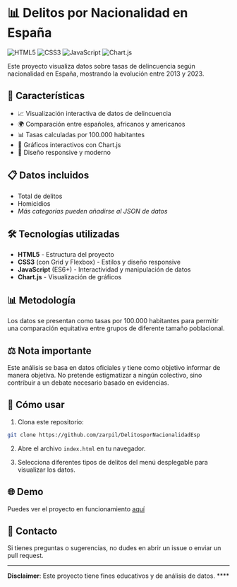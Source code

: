 # 📊 Delitos por Nacionalidad en España

![HTML5](https://img.shields.io/badge/HTML5-E34F26?style=for-the-badge&logo=html5&logoColor=white)
![CSS3](https://img.shields.io/badge/CSS3-1572B6?style=for-the-badge&logo=css3&logoColor=white)
![JavaScript](https://img.shields.io/badge/JavaScript-F7DF1E?style=for-the-badge&logo=javascript&logoColor=black)
![Chart.js](https://img.shields.io/badge/Chart.js-FF6384?style=for-the-badge&logo=chart.js&logoColor=white)

Este proyecto visualiza datos sobre tasas de delincuencia según nacionalidad en España, mostrando la evolución entre 2013 y 2023.

## 🚀 Características

- 📈 Visualización interactiva de datos de delincuencia
- 🌍 Comparación entre españoles, africanos y americanos
- 📊 Tasas calculadas por 100.000 habitantes
- 📱 Gráficos interactivos con Chart.js
- 🎨 Diseño responsive y moderno

## 📋 Datos incluidos

- Total de delitos
- Homicidios
- *Más categorías pueden añadirse al JSON de datos*

## 🛠️ Tecnologías utilizadas

- **HTML5** - Estructura del proyecto
- **CSS3** (con Grid y Flexbox) - Estilos y diseño responsive
- **JavaScript** (ES6+) - Interactividad y manipulación de datos
- **Chart.js** - Visualización de gráficos

## 📊 Metodología

Los datos se presentan como tasas por 100.000 habitantes para permitir una comparación equitativa entre grupos de diferente tamaño poblacional.

## ⚖️ Nota importante

Este análisis se basa en datos oficiales y tiene como objetivo informar de manera objetiva. No pretende estigmatizar a ningún colectivo, sino contribuir a un debate necesario basado en evidencias.

## 🚀 Cómo usar

1. Clona este repositorio:
```bash
git clone https://github.com/zarpil/DelitosporNacionalidadEsp
```

2. Abre el archivo `index.html` en tu navegador.

3. Selecciona diferentes tipos de delitos del menú desplegable para visualizar los datos.

## 🌐 Demo

Puedes ver el proyecto en funcionamiento [aquí](https://delitospornacionalidadespana.netlify.app/)


## 📧 Contacto

Si tienes preguntas o sugerencias, no dudes en abrir un issue o enviar un pull request.

---

**Disclaimer**: Este proyecto tiene fines educativos y de análisis de datos. ****
